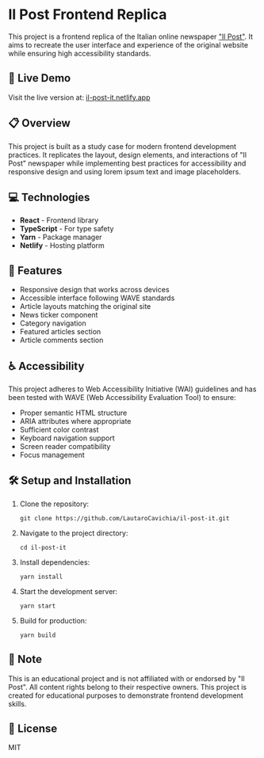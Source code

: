 # Il Post Frontend Replica

This project is a frontend replica of the Italian online newspaper ["Il Post"](https://www.ilpost.it/). It aims to recreate the user interface and experience of the original website while ensuring high accessibility standards.

## 🚀 Live Demo

Visit the live version at: [il-post-it.netlify.app](https://il-post-it.netlify.app)

## 📋 Overview

This project is built as a study case for modern frontend development practices. It replicates the layout, design elements, and interactions of "Il Post" newspaper while implementing best practices for accessibility and responsive design and using lorem ipsum text and image placeholders.

## 💻 Technologies

- **React** - Frontend library
- **TypeScript** - For type safety
- **Yarn** - Package manager
- **Netlify** - Hosting platform

## 🔑 Features

- Responsive design that works across devices
- Accessible interface following WAVE standards
- Article layouts matching the original site
- News ticker component
- Category navigation
- Featured articles section
- Article comments section

## ♿ Accessibility

This project adheres to Web Accessibility Initiative (WAI) guidelines and has been tested with WAVE (Web Accessibility Evaluation Tool) to ensure:

- Proper semantic HTML structure
- ARIA attributes where appropriate
- Sufficient color contrast
- Keyboard navigation support
- Screen reader compatibility
- Focus management

## 🛠️ Setup and Installation

1. Clone the repository:
   ```
   git clone https://github.com/LautaroCavichia/il-post-it.git
   ```

2. Navigate to the project directory:
   ```
   cd il-post-it
   ```

3. Install dependencies:
   ```
   yarn install
   ```

4. Start the development server:
   ```
   yarn start
   ```

5. Build for production:
   ```
   yarn build
   ```

## 📝 Note

This is an educational project and is not affiliated with or endorsed by "Il Post". All content rights belong to their respective owners. This project is created for educational purposes to demonstrate frontend development skills.

## 📄 License

MIT
